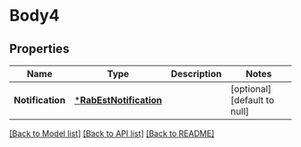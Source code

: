 # Body4

## Properties
Name | Type | Description | Notes
------------ | ------------- | ------------- | -------------
**Notification** | [***RabEstNotification**](RabEstNotification.md) |  | [optional] [default to null]

[[Back to Model list]](../README.md#documentation-for-models) [[Back to API list]](../README.md#documentation-for-api-endpoints) [[Back to README]](../README.md)


